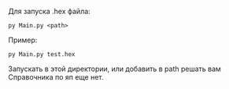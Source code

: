 Для запуска .hex файла:

```
py Main.py <path>
```

Пример:

```
py Main.py test.hex
```

Запускать в этой директории, или добавить в path решать вам<br>
Справочника по яп еще нет.